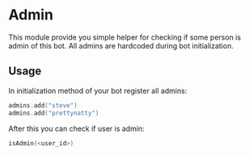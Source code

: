 # Admin

This module provide you simple helper for checking if some person is admin of this bot. All admins are hardcoded during bot initialization.

## Usage

In initialization method of your bot register all admins:

```kotlin
admins.add("steve")
admins.add("prettynatty")
```

After this you can check if user is admin:

```kotlin
isAdmin(<user_id>)
```
